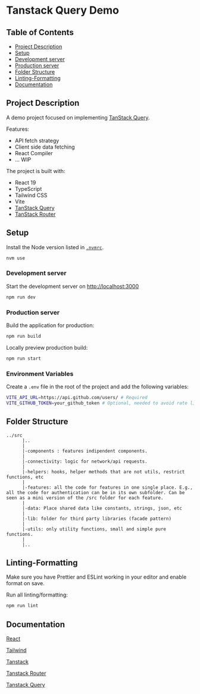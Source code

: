 # Tanstack Query Demo

## Table of Contents

- [Project Description](#project-description)
- [Setup](#setup)
- [Development server](#development-server)
- [Production server](#production-server)
- [Folder Structure](#folder-structure)
- [Linting-Formatting](#linting-formatting)
- [Documentation](#documentation)

## Project Description

A demo project focused on implementing [TanStack Query](https://tanstack.com/query/latest).

Features:

- API fetch strategy
- Client side data fetching
- React Compiler
- ... WIP

The project is built with:

- React 19
- TypeScript
- Tailwind CSS
- Vite
- [TanStack Query](https://tanstack.com/query/latest)
- [TanStack Router](https://tanstack.com/router/latest)

## Setup

Install the Node version listed in [`.nvmrc`](.nvmrc).

```sh
nvm use
```

### Development server

Start the development server on [http://localhost:3000](http://localhost:3000)

```bash
npm run dev
```

### Production server

Build the application for production:

```sh
npm run build
```

Locally preview production build:

```sh
npm run start
```

### Environment Variables

Create a `.env` file in the root of the project and add the following variables:

```sh
VITE_API_URL=https://api.github.com/users/ # Required
VITE_GITHUB_TOKEN=your_github_token # Optional, needed to avoid rate limiting
```

## Folder Structure

```plain
../src
      |..
      |
      |-components : features indipendent components.
      |
      |-connectivity: logic for network/api requests.
      |
      |-helpers: hooks, helper methods that are not utils, restrict functions, etc
      |
      |-features: all the code for features in one single place. E.g., all the code for authentication can be in its own subfolder. Can be seen as a mini version of the /src folder for each feature.
      |
      |-data: Place shared data like constants, strings, json, etc
      |
      |-lib: folder for third party libraries (facade pattern)
      |
      |-utils: only utility functions, small and simple pure functions.
      |
      |..
```

## Linting-Formatting

Make sure you have Prettier and ESLint working in your editor and enable format on save.

Run all linting/formatting:

```sh
npm run lint
```

## Documentation

[React](https://react.dev/)

[Tailwind](https://tailwindcss.com/docs)

[Tanstack](https://tanstack.com/)

[Tanstack Router](https://tanstack.com/router/latest)

[Tanstack Query](https://tanstack.com/query/latest)
